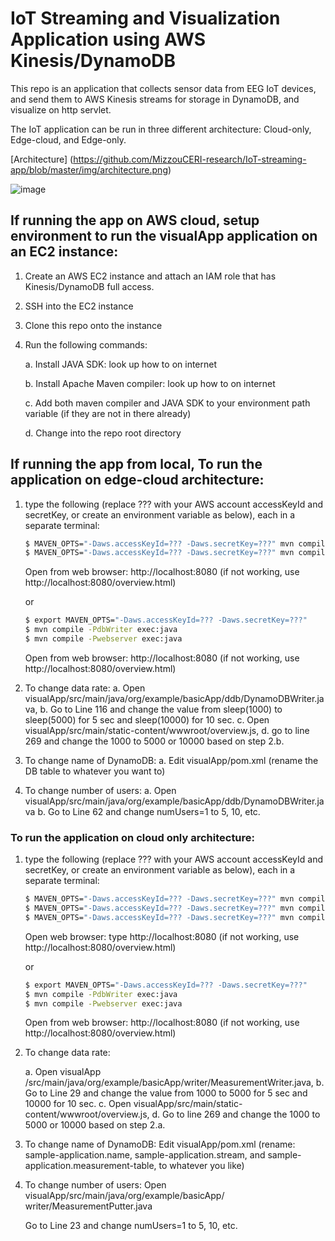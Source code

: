 # IoT Streaming and Visualization Application using AWS Kinesis/DynamoDB

This repo is an application that collects sensor data from EEG IoT devices, and send them to AWS Kinesis streams for storage in DynamoDB, and visualize on http servlet. 

The IoT application can be run in three different architecture: Cloud-only, Edge-cloud, and Edge-only.

[Architecture] (https://github.com/MizzouCERI-research/IoT-streaming-app/blob/master/img/architecture.png)



![image](https://user-images.githubusercontent.com/10638886/178799429-c01bf642-6380-43e1-9889-fa235bfc65e8.png)








## If running the app on AWS cloud, setup environment to run the visualApp application on an EC2 instance:

1. Create an AWS EC2 instance and attach an IAM role that has Kinesis/DynamoDB full access.
2. SSH into the EC2 instance
3. Clone this repo onto the instance 
4. Run the following commands: 

	a. Install JAVA SDK: look up how to on internet
	
	b. Install Apache Maven compiler: look up how to on internet
	
	c. Add both maven compiler and JAVA SDK to your environment path variable (if they are not in there already)
	
	d. Change into the repo root directory

## If running the app from local, To run the application on edge-cloud architecture: 

1. type the following (replace ??? with your AWS account accessKeyId and secretKey, or create an environment variable as below), each in a separate terminal:
		
	```bash
	$ MAVEN_OPTS="-Daws.accessKeyId=??? -Daws.secretKey=???" mvn compile -PdbWriter exec:java
	$ MAVEN_OPTS="-Daws.accessKeyId=??? -Daws.secretKey=???" mvn compile -Pwebserver exec:java
	```
	Open from web browser: http://localhost:8080 (if not working, use http://localhost:8080/overview.html)

	or 

	```bash
	$ export MAVEN_OPTS="-Daws.accessKeyId=??? -Daws.secretKey=???"
	$ mvn compile -PdbWriter exec:java
	$ mvn compile -Pwebserver exec:java
	```

	Open from web browser: http://localhost:8080 (if not working, use http://localhost:8080/overview.html)

2. To change data rate:
   a. Open visualApp/src/main/java/org/example/basicApp/ddb/DynamoDBWriter.java, 
   b. Go to Line 116 and change the value from sleep(1000) to sleep(5000) for 5 sec and sleep(10000) for 10 sec.
   c. Open visualApp/src/main/static-content/wwwroot/overview.js, 
   d. go to line 269 and change the 1000 to 5000 or 10000 based on step 2.b.

3. To change name of DynamoDB:
   a. Edit visualApp/pom.xml (rename the DB table to whatever you want to)

4. To change number of users:
   a. Open visualApp/src/main/java/org/example/basicApp/ddb/DynamoDBWriter.java
   b. Go to Line 62 and change numUsers=1 to 5, 10, etc.

### To run the application on cloud only architecture: 

1. type the following (replace ??? with your AWS account accessKeyId and secretKey, or create an environment variable as below), each in a separate terminal:
		
	```bash
	$ MAVEN_OPTS="-Daws.accessKeyId=??? -Daws.secretKey=???" mvn compile -Pstream-writer exec:java
	$ MAVEN_OPTS="-Daws.accessKeyId=??? -Daws.secretKey=???" mvn compile -PclientApp exec:java
	$ MAVEN_OPTS="-Daws.accessKeyId=??? -Daws.secretKey=???" mvn compile -Pwebserver exec:java
	```

	Open web browser: type http://localhost:8080 (if not working, use http://localhost:8080/overview.html)

	or

	```bash
	$ export MAVEN_OPTS="-Daws.accessKeyId=??? -Daws.secretKey=???"
	$ mvn compile -PdbWriter exec:java
	$ mvn compile -Pwebserver exec:java
	``` 

	Open from web browser: http://localhost:8080 (if not working, use http://localhost:8080/overview.html)

2. To change data rate:

   a. Open visualApp /src/main/java/org/example/basicApp/writer/MeasurementWriter.java, 
   b. Go to Line 29 and change the value from 1000 to 5000 for 5 sec and 10000 for 10 sec.
   c. Open visualApp/src/main/static-content/wwwroot/overview.js, 
   d. Go to line 269 and change the 1000 to 5000 or 10000 based on step 2.a.

3. To change name of DynamoDB: Edit visualApp/pom.xml (rename: sample-application.name, sample-application.stream, and sample-application.measurement-table, to whatever you like)

4. To change number of users: Open visualApp/src/main/java/org/example/basicApp/ writer/MeasurementPutter.java

   Go to Line 23 and change numUsers=1 to 5, 10, etc.

